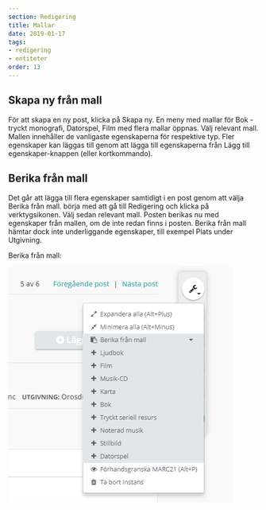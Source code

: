 ```yaml
---
section: Redigering
title: Mallar
date: 2019-01-17
tags:
- redigering
- entiteter
order: 13
---
```


## Skapa ny från mall
För att skapa en ny post, klicka på Skapa ny. En meny med mallar för Bok - tryckt monografi, Datorspel, Film med flera mallar öppnas. Välj relevant mall. Mallen innehåller de vanligaste egenskaperna för respektive typ.
Fler egenskaper kan läggas till genom att lägga till egenskaperna från Lägg till egenskaper-knappen (eller kortkommando).


## Berika från mall
Det går att lägga till flera egenskaper samtidigt i en post genom att välja Berika från mall. börja med att gå till Redigering och klicka på verktygsikonen. Välj sedan relevant mall. Posten berikas nu med egenskaper från mallen, om de inte redan finns i posten. 
Berika från mall hämtar dock inte underliggande egenskaper, till exempel Plats under Utgivning.  

Berika från mall:   

![Berika från mall](berika.png)

